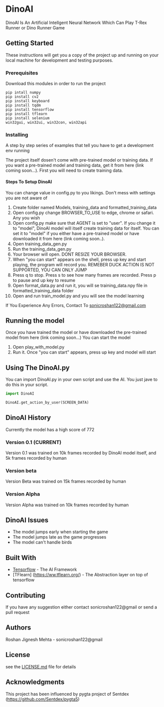 # DinoAI

DinoAI Is An Artificial Intellgent Neural Network
Which Can Play T-Rex Runner or Dino Runner Game

## Getting Started

These instructions will get you a copy of the project up and running on your local machine for development and testing purposes. 

### Prerequisites

Download this modules in order to run the project

```
pip intall numpy
pip install cv2
pip install keyboard
pip install tqdm
pip install tensorflow
pip install tflearn
pip install selenium
win32gui, win32ui, win32con, win32api
```

### Installing

A step by step series of examples that tell you have to get a development env running

The project itself dosen't come with pre-trained model or training data.
If you want a pre-trained model and training data, get it from here (link coming soon...).
First you will need to create training data.

#### Steps To Setup DinoAI

You can change value in config.py to you likings. Don't mess with settings you are not aware of


1. Create folder named Models, training_data and formatted_training_data
2. Open config.py change BROWSER_TO_USE to edge, chrome or safari. Any you wish
2. Open config.py make sure that AGENT is set to "user". If you change it to "model", DinoAI model will itself create training data for itself. You can set it to "model" if you either have a pre-trained model or have downloaded it from here (link coming soon..).
3. Open training_data_gen.py
4. Run the training_data_gen.py
5. Your browser will open. DONT RESIZE YOUR BROWSER.
5. When "you can start" appears on the shell, press up key and start playing, the program will record you. REMEBER DUCK ACTION IS NOT SUPPORTED, YOU CAN ONLY JUMP
6. Press q to stop. Press s to see how many frames are recorded. Press p to pause and up key to resume
7. Open format_data.py and run it, you will se training_data.npy file in formatted_training_data folder
8. Open and run train_model.py and you will see the model learning

If You Experience Any Errors, Contact To sonicroshan122@gmail.com

## Running the model

Once you have trained the model or have downloaded the pre-trained model from here (link coming soon...)
You can start the model

1. Open play_with_model.py
2. Run it. Once "you can start" appears, press up key and model will start

## Using The DinoAI.py

You can import DinoAI.py in your own script and use the AI.
You just jave to do this in your script.

```python
import DinoAI

DinoAI.get_action_by_user(SCREEN_DATA)
```

## DinoAI History

Currently the model has a high score of 772
### Version 0.1 (CURRENT)
Version 0.1 was trained on 10k frames recorded by DinoAI model itself, and 5k frames recorded by human

### Version beta
Version Beta was trained on 15k frames recorded by human

### Version Alpha

Version Alpha was trained on 10k frames recorded by human


## DinoAI Issues

* The model jumps early when starting the game
* The model jumps late as the game progresses
* The model can't handle birds


## Built With

* [Tensorflow](https://www.tensorflow.org/) - The AI Framework
* [TFlearn] (https://ww.tflearn.org/) - The Abstraction layer on top of tensorflow


## Contributing
If you have any suggestion either contact sonicroshan122@gmail or send a pull request


## Authors

Roshan Jignesh Mehta - sonicroshan122@gmail


## License

see the [LICENSE.md](https://github.com/SonicRoshan/DinoAI/blob/master/LICENSE) file for details

## Acknowledgments

This project has been influenced by pygta project of Sentdex (https://github.com/Sentdex/pygta5)
